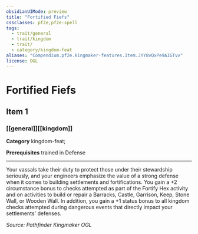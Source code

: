 ```yaml
---
obsidianUIMode: preview
title: "Fortified Fiefs"
cssclasses: pf2e,pf2e-spell
tags:
  - trait/general
  - trait/kingdom
  - trait/
  - category/kingdom-feat
aliases: "Compendium.pf2e.kingmaker-features.Item.JYY8vQxPe9AIGTvv"
license: OGL
---
```

# Fortified Fiefs
## Item 1
### [[general]][[kingdom]]

**Category** kingdom-feat; 



**Prerequisites** trained in Defense
* * *
Your vassals take their duty to protect those under their stewardship seriously, and your engineers emphasize the value of a strong defense when it comes to building settlements and fortifications. You gain a +2 circumstance bonus to checks attempted as part of the Fortify Hex activity and on activities to build or repair a Barracks, Castle, Garrison, Keep, Stone Wall, or Wooden Wall. In addition, you gain a +1 status bonus to all kingdom checks attempted during dangerous events that directly impact your settlements' defenses.

*Source: Pathfinder Kingmaker*
*OGL*